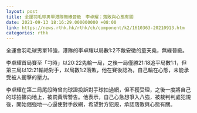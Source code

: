```yaml
---
layout: post
title: 全運羽毛球男單港隊無緣晉級　李卓耀：落敗與心態有關
date: 2021-09-13 18:16:29.000000000 +08:00
link: https://news.rthk.hk/rthk/ch/component/k2/1610363-20210913.htm
categories: rthk
---
```


全運會羽毛球男單16強，港隊的李卓耀以局數1:2不敵安徽的童天堯，無緣晉級。

李卓耀首局賽至「刁時」以20:22先輸一局，之後一局僅勝21:18追平局數1:1，但第三局以12:21輸給對手，以局數1:2落敗，他在賽後認為，自己輸在心態，未能承受被人衝擊的壓力。

李卓耀在第二局尾段時曾向球證投訴對手球拍過網，但不獲受理，之後一度將自己的球拍擲向地上，被罰黃牌警告。他表示，自己心急想爭入八強，被裁判判處犯規後，開始倔強地一心逼使對手放網，希望對方犯規，承認落敗與心態有關。
